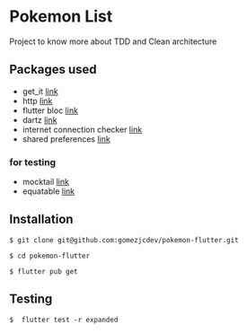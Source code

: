 # Pokemon List

Project to know more about TDD and Clean architecture

## Packages used

- get_it [link](https://pub.dev/packages/get_it)
- http [link](https://pub.dev/packages/http)
- flutter bloc [link](https://pub.dev/packages/flutter_bloc)
- dartz [link](https://pub.dev/packages/dartz)
- internet connection checker [link](https://pub.dev/packages/internet_connection_checker)
- shared preferences [link](https://pub.dev/packages/shared_preferences)

### for testing

- mocktail [link](https://pub.dev/packages/mocktail)
- equatable [link](https://pub.dev/packages/equatable)

## Installation

```
$ git clone git@github.com:gomezjcdev/pokemon-flutter.git

$ cd pokemon-flutter

$ flutter pub get
```

## Testing

```
$  flutter test -r expanded
```